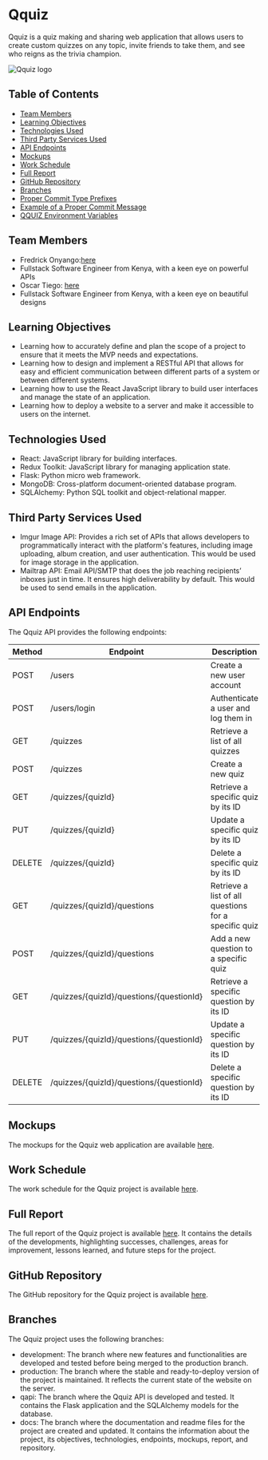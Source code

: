 # Qquiz

Qquiz is a quiz making and sharing web application that allows users to create custom quizzes on any topic, invite friends to take them, and see who reigns as the trivia champion.

![Qquiz logo](https://i.imgur.com/9jxqZ6d7K4xh4J9Zx8k5gQ.png)

## Table of Contents

- [Team Members](#team-members)
- [Learning Objectives](#learning-objectives)
- [Technologies Used](#technologies-used)
- [Third Party Services Used](#third-party-services-used)
- [API Endpoints](#api-endpoints)
- [Mockups](#mockups)
- [Work Schedule](#work-schedule)
- [Full Report](#full-report)
- [GitHub Repository](#github-repository)
- [Branches](#branches)
- [Proper Commit Type Prefixes](#proper-commit-type-prefixes)
- [Example of a Proper Commit Message](#example-of-a-proper-commit-message)
- [QQUIZ Environment Variables](#qquiz-environment-variables)

## Team Members

- Fredrick Onyango:[here](https://github.com/aTfure)
- Fullstack Software Engineer from Kenya, with a keen eye on powerful APIs
- Oscar Tiego: [here](https://github.com/Tom-254)
- Fullstack Software Engineer from Kenya, with a keen eye on beautiful designs

## Learning Objectives

- Learning how to accurately define and plan the scope of a project to ensure that it meets the MVP needs and expectations.
- Learning how to design and implement a RESTful API that allows for easy and efficient communication between different parts of a system or between different systems.
- Learning how to use the React JavaScript library to build user interfaces and manage the state of an application.
- Learning how to deploy a website to a server and make it accessible to users on the internet.

## Technologies Used

- React: JavaScript library for building interfaces.
- Redux Toolkit: JavaScript library for managing application state.
- Flask: Python micro web framework.
- MongoDB: Cross-platform document-oriented database program.
- SQLAlchemy: Python SQL toolkit and object-relational mapper.

## Third Party Services Used

- Imgur Image API: Provides a rich set of APIs that allows developers to programmatically interact with the platform's features, including image uploading, album creation, and user authentication. This would be used for image storage in the application.
- Mailtrap API: Email API/SMTP that does the job reaching recipients’ inboxes just in time. It ensures high deliverability by default. This would be used to send emails in the application.

## API Endpoints

The Qquiz API provides the following endpoints:

| Method | Endpoint | Description |
| ------ | -------- | ----------- |
| POST | /users | Create a new user account |
| POST | /users/login | Authenticate a user and log them in |
| GET | /quizzes | Retrieve a list of all quizzes |
| POST | /quizzes | Create a new quiz |
| GET | /quizzes/{quizId} | Retrieve a specific quiz by its ID |
| PUT | /quizzes/{quizId} | Update a specific quiz by its ID |
| DELETE | /quizzes/{quizId} | Delete a specific quiz by its ID |
| GET | /quizzes/{quizId}/questions | Retrieve a list of all questions for a specific quiz |
| POST | /quizzes/{quizId}/questions | Add a new question to a specific quiz |
| GET | /quizzes/{quizId}/questions/{questionId} | Retrieve a specific question by its ID |
| PUT | /quizzes/{quizId}/questions/{questionId} | Update a specific question by its ID |
| DELETE | /quizzes/{quizId}/questions/{questionId} | Delete a specific question by its ID |

## Mockups

The mockups for the Qquiz web application are available [here](https://www.figma.com/file/9jxqZ6d7K4xh4J9Zx8k5gQ/Qquiz?node-id=0%3A1).

## Work Schedule

The work schedule for the Qquiz project is available [here](https://trello.com/b/6nWfLjyQ/qquiz).

## Full Report

The full report of the Qquiz project is available [here](https://docs.google.com/presentation/d/1v_EXXeENf_F3YDmbsBOdijNA5gDmViT3C-c9hNrdYZI/edit?usp=sharing). It contains the details of the developments, highlighting successes, challenges, areas for improvement, lessons learned, and future steps for the project.

## GitHub Repository

The GitHub repository for the Qquiz project is available [here](https://github.com/Tom-254/qquiz/).

## Branches

The Qquiz project uses the following branches:

- development: The branch where new features and functionalities are developed and tested before being merged to the production branch.
- production: The branch where the stable and ready-to-deploy version of the project is maintained. It reflects the current state of the website on the server.
- qapi: The branch where the Qquiz API is developed and tested. It contains the Flask application and the SQLAlchemy models for the database.
- docs: The branch where the documentation and readme files for the project are created and updated. It contains the information about the project, its objectives, technologies, endpoints, mockups, report, and repository.
